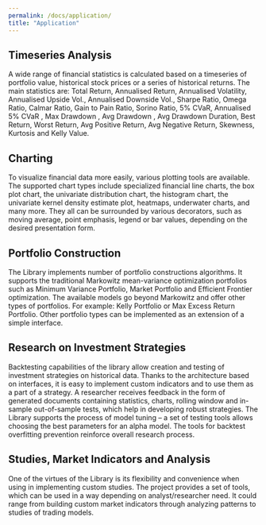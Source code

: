 ```yaml
---
permalink: /docs/application/
title: "Application"
---
```

## Timeseries Analysis
A wide range of financial statistics is calculated based on a timeseries of portfolio value, historical stock prices or a series of historical returns. The main statistics are: Total Return, Annualised Return, Annualised Volatility, Annualised Upside Vol., Annualised Downside Vol., Sharpe Ratio, Omega Ratio, Calmar Ratio, Gain to Pain Ratio, Sorino Ratio, 5% CVaR, Annualised 5% CVaR , Max Drawdown , Avg Drawdown , Avg Drawdown Duration, Best Return, Worst Return, Avg Positive Return, Avg Negative Return, Skewness, Kurtosis and Kelly Value.

##	Charting
To visualize financial data more easily, various plotting tools are available. The supported chart types include specialized financial line charts, the box plot chart, the univariate distribution chart, the histogram chart, the univariate kernel density estimate plot, heatmaps, underwater charts, and many more. They all can be surrounded by various decorators, such as moving average, point emphasis, legend or bar values, depending on the desired presentation form.

##	Portfolio Construction
The Library implements number of portfolio constructions algorithms. It supports the traditional Markowitz mean-variance optimization portfolios such as Minimum Variance Portfolio, Market Portfolio and Efficient Frontier optimization. The available models go beyond Markowitz and offer other types of portfolios. For example: Kelly Portfolio or  Max Excess Return Portfolio. Other portfolio types can be implemented as an extension of a simple interface.

##	Research on Investment Strategies
Backtesting capabilities of the library allow creation and testing of investment strategies on historical data. Thanks to the architecture based on interfaces, it is easy to implement custom indicators and to use them as a part of a strategy. A researcher receives feedback in the form of generated documents containing statistics, charts, rolling window and in-sample out-of-sample tests, which help in developing robust strategies. The Library supports the process of model tuning – a set of testing tools allows choosing the best parameters for an alpha model. The tools for backtest overfitting prevention reinforce overall research process.

##	Studies, Market Indicators and Analysis
One of the virtues of the Library is its flexibility and convenience when using in implementing custom studies. The project provides a set of tools, which can be used in a way depending on analyst/researcher need. It could range from building custom market indicators through analyzing patterns to studies of trading models.
